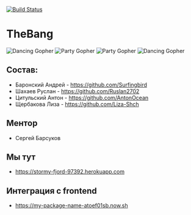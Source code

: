 [![Build Status](https://travis-ci.org/go-park-mail-ru/2019_1_TheBang.svg?branch=master)](https://travis-ci.org/go-park-mail-ru/2019_1_TheBang)

# TheBang
![Dancing Gopher](http://static.velvetcache.org/pages/2018/06/13/party-gopher/dancing-gopher.gif) 
![Party Gopher](http://static.velvetcache.org/pages/2018/06/13/party-gopher/party-gopher.gif)
![Party Gopher](http://static.velvetcache.org/pages/2018/06/13/party-gopher/party-gopher.gif)
![Dancing Gopher](http://static.velvetcache.org/pages/2018/06/13/party-gopher/dancing-gopher.gif) 



## Состав:
- Баронский Андрей - https://github.com/Surfingbird
- Шахаев Руслан - https://github.com/Ruslan2702
- Цитульский Антон - https://github.com/AntonOcean
- Щербакова Лиза - https://github.com/Liza-Shch

## Ментор
- Сергей Барсуков

## Мы тут
- https://stormy-fjord-97392.herokuapp.com

## Интеграция с frontend
- https://my-package-name-atoef01sb.now.sh
